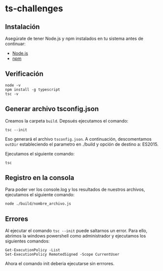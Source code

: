 # ts-challenges

## Instalación

Asegúrate de tener Node.js y npm instalados en tu sistema antes de continuar:

- [Node.js](https://nodejs.org/en/download)
- [npm](https://www.npmjs.com/)

## Verificación

```
node -v
npm install -g typescript
tsc -v
```

## Generar archivo tsconfig.json

Creamos la carpeta `build`. Depsués ejecutamos el comando:

```
tsc --init
```

Eso generará el archivo `tsconfig.json`. A continuación, descomentamos `outDir` estableciendo el parametro en ./build y opción de destino a: ES2015.

Ejecutamos el siguiente comando:

```
tsc
```

## Registro en la consola

Para poder ver los console.log y los resultados de nuestros archivos, ejecutamos el siguiente comando:

```
node ./build/nombre_archivo.js
```

## Errores

Al ejecutar el comando `tsc --init` puede saltarnos un error. Para ello, abrimos la windows powershell como administrador y ejecutamos los siguientes comandos:

```
Get-ExecutionPolicy -List
Set-ExecutionPolicy RemotedSigned -Scope CurrentUser
```

Ahora el comando init deberia ejecutarse sin errrores.
